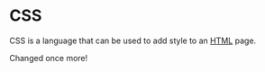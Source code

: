 # CSS







CSS is a language that can be used to add style to an [HTML](/wiki/HTML) page.



Changed once more!

